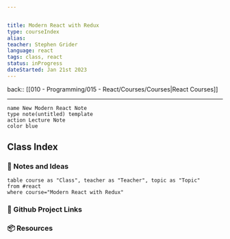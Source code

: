 ```yaml
---


title: Modern React with Redux
type: courseIndex
alias: 
teacher: Stephen Grider
language: react
tags: class, react
status: inProgress
dateStarted: Jan 21st 2023
---
```


back::  [[010 - Programming/015 - React/Courses/Courses|React Courses]]


___

```button
name New Modern React Note
type note(untitled) template
action Lecture Note
color blue
```

## Class Index

### 📜 Notes and Ideas

```dataview
table course as "Class", teacher as "Teacher", topic as "Topic"
from #react 
where course="Modern React with Redux"
```




### 🔗 Github Project Links




### 📦 Resources
